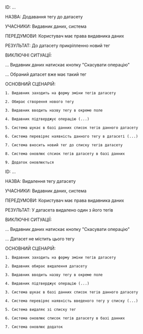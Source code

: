 ID: ...

НАЗВА: Додавання тегу до датасету

УЧАСНИКИ: Видавник даних, система

ПЕРЕДУМОВИ: Користувач має права видавника даних

РЕЗУЛЬТАТ: До датасету прикріпленно новий тег

ВИКЛЮЧНІ СИТУАЦІЇ: 

... Видавник даних натискає кнопку "Скасувати операцію"

... Обраний датасет вже має такий тег


ОСНОВНИЙ СЦЕНАРІЙ:

    1. Видавник заходить на форму зміни тегів датасету

    2. Обирає створення нового тегу

    3. Видавник вводить назву тегу в окреме поле

    4. Видавник підтверджує операцію (...)

    5. Система шукає в базі данних список тегів данного датасету  

    6. Система перевіряє наявність данного тегу в датасеті (...)

    7. Система вносить новий тег до списку тегів датасету

    8. Система оновлює спсиок тегів датасету в базі данних

    9. Додаток оновлюється




ID: ...

НАЗВА: Видалення тегу датасету

УЧАСНИКИ: Видавник даних, система

ПЕРЕДУМОВИ: Користувач має права видавника даних

РЕЗУЛЬТАТ: У датасета видалено один з його тегів

ВИКЛЮЧНІ СИТУАЦІЇ: 

... Видавник даних натискає кнопку "Скасувати операцію"

... Датасет не містить цього тегу


ОСНОВНИЙ СЦЕНАРІЙ:

    1. Видавник заходить на форму зміни тегів датасету

    2. Видавник обирає видалення датасету

    3. Видавник вводить назву тегу в окреме поле

    4. Видавник підтверджує операцію (...)

    3. Система шукає в базі данних список тегів данного датасету

    4. Система перевіряє наявність введеного тегу у списку (...)

    5. Система видаляє зі списку тег

    6. Система оновлює список тегів датасету в базі данних

    7. Система оновлює додаток